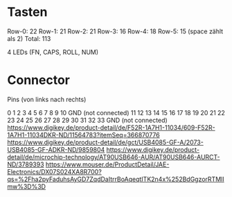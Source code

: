 ﻿# Tasten

Row-0:  22
Row-1:  21
Row-2:  21
Row-3:  16
Row-4:  18
Row-5:  15 (space zählt als 2)
Total: 113

4 LEDs (FN, CAPS, ROLL, NUM)


# Connector
Pins (von links nach rechts)

0
1
2
3
4
5
6
7
8
9
10	GND (not connected)
11
12
13
14
15
16
17
18
19
20
21
22
23
24
25
26
27
28
29
30
31
32
33	GND (not connected)
https://www.digikey.de/product-detail/de/F52R-1A7H1-11034/609-F52R-1A7H1-11034DKR-ND/11564783?itemSeq=366870776
https://www.digikey.de/product-detail/de/gct/USB4085-GF-A/2073-USB4085-GF-ADKR-ND/9859804
https://www.digikey.de/product-detail/de/microchip-technology/AT90USB646-AUR/AT90USB646-AURCT-ND/3789393
https://www.mouser.de/ProductDetail/JAE-Electronics/DX07S024XA8R700?qs=%2Fha2pyFaduhsAyGD7ZqdDaItrrBoAqeqtITK2n4x%252BdGgzorRTMlImw%3D%3D
